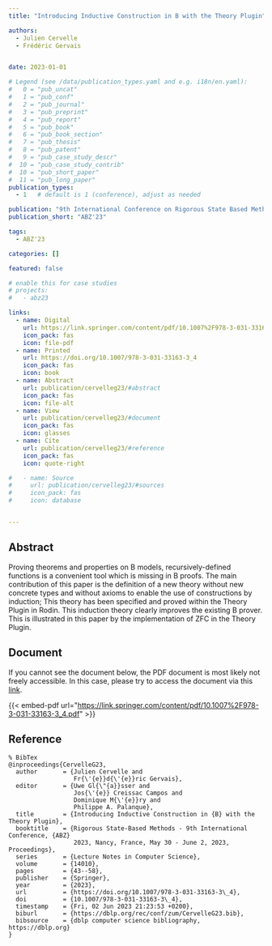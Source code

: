```yaml
---
title: "Introducing Inductive Construction in B with the Theory Plugin"

authors:
  - Julien Cervelle
  - Frédéric Gervais


date: 2023-01-01

# Legend (see /data/publication_types.yaml and e.g. i18n/en.yaml): 
#   0 = "pub_uncat"
#   1 = "pub_conf"
#   2 = "pub_journal"
#   3 = "pub_preprint"
#   4 = "pub_report"
#   5 = "pub_book"
#   6 = "pub_book_section"
#   7 = "pub_thesis"
#   8 = "pub_patent"
#   9 = "pub_case_study_descr"
#  10 = "pub_case_study_contrib"
#  10 = "pub_short_paper"
#  11 = "pub_long_paper"
publication_types:
  - 1   # default is 1 (conference), adjust as needed

publication: "9th International Conference on Rigorous State Based Methods (ABZ'23)"
publication_short: "ABZ'23"

tags:
  - ABZ'23

categories: []

featured: false

# enable this for case studies
# projects:
#   - abz23

links:
  - name: Digital
    url: https://link.springer.com/content/pdf/10.1007%2F978-3-031-33163-3_4.pdf
    icon_pack: fas
    icon: file-pdf
  - name: Printed
    url: https://doi.org/10.1007/978-3-031-33163-3_4
    icon_pack: fas
    icon: book
  - name: Abstract
    url: publication/cervelleg23/#abstract
    icon_pack: fas
    icon: file-alt
  - name: View
    url: publication/cervelleg23/#document
    icon_pack: fas
    icon: glasses
  - name: Cite
    url: publication/cervelleg23/#reference
    icon_pack: fas
    icon: quote-right

#   - name: Source
#     url: publication/cervelleg23/#sources
#     icon_pack: fas
#     icon: database


---
```


## Abstract

Proving theorems and properties on B models, recursively-defined functions is a convenient tool which is missing in B proofs. The main contribution of this paper is the definition of a new theory without new concrete types and without axioms to enable the use of constructions by induction; This theory has been specified and proved within the Theory Plugin in Rodin. This induction theory clearly improves the existing B prover. This is illustrated in this paper by the implementation of ZFC in the Theory Plugin.

## Document

If you cannot see the document below, the PDF document is most likely not freely accessible. In this case, please try to access the document via this <a href="https://link.springer.com/content/pdf/10.1007%2F978-3-031-33163-3_4.pdf">link</a>.

{{< embed-pdf url="https://link.springer.com/content/pdf/10.1007%2F978-3-031-33163-3_4.pdf" >}}

## Reference

```
% BibTex
@inproceedings{CervelleG23,
  author       = {Julien Cervelle and
                  Fr{\'{e}}d{\'{e}}ric Gervais},
  editor       = {Uwe Gl{\"{a}}sser and
                  Jos{\'{e}} Creissac Campos and
                  Dominique M{\'{e}}ry and
                  Philippe A. Palanque},
  title        = {Introducing Inductive Construction in {B} with the Theory Plugin},
  booktitle    = {Rigorous State-Based Methods - 9th International Conference, {ABZ}
                  2023, Nancy, France, May 30 - June 2, 2023, Proceedings},
  series       = {Lecture Notes in Computer Science},
  volume       = {14010},
  pages        = {43--58},
  publisher    = {Springer},
  year         = {2023},
  url          = {https://doi.org/10.1007/978-3-031-33163-3\_4},
  doi          = {10.1007/978-3-031-33163-3\_4},
  timestamp    = {Fri, 02 Jun 2023 21:23:53 +0200},
  biburl       = {https://dblp.org/rec/conf/zum/CervelleG23.bib},
  bibsource    = {dblp computer science bibliography, https://dblp.org}
}


```

<!-- # add information for case study papers (if available)
## Sources

- **Used formal method:**
  [ASM](/method/asm)
- **Resources and tools:**
  Asmeta

For more information, please contact the <a href ="mailto:silvia.bonfanti@unibg.it;arcaini@nii.ac.jp;angelo.gargantini@unibg.it;scandurra@unibg.it;elvinia.riccobene@unimi.it">authors</a>-->

